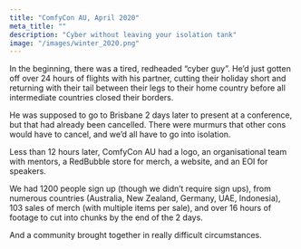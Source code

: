 ```yaml
---
title: "ComfyCon AU, April 2020"
meta_title: ""
description: "Cyber without leaving your isolation tank"
image: "/images/winter_2020.png"
---
```

In the beginning, there was a tired, redheaded “cyber guy”. He’d just gotten off over 24 hours of flights with his partner, cutting their holiday short and returning with their tail between their legs to their home country before all intermediate countries closed their borders.

He was supposed to go to Brisbane 2 days later to present at a conference, but that had already been cancelled. There were murmurs that other cons would have to cancel, and we’d all have to go into isolation.

Less than 12 hours later, ComfyCon AU had a logo, an organisational team with mentors, a RedBubble store for merch, a website, and an EOI for speakers.

We had 1200 people sign up (though we didn’t require sign ups), from numerous countries (Australia, New Zealand, Germany, UAE, Indonesia), 103 sales of merch (with multiple items per sale), and over 16 hours of footage to cut into chunks by the end of the 2 days.

And a community brought together in really difficult circumstances.

